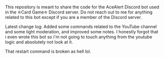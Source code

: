 This repository is meant to share the code for the AceAlert Discord bot used in the ✮Card Game✮ Discord server.
Do not reach out to me for anything related to this bot except if you are a member of the Discord server.

Latest change log:
Added some commands related to the YouTube channel and some light moderation, and improved some notes.
I honestly forgot that i even wrote this bot so i'm not going to touch anything from the youtube logic and absolutely not look at it.

That restart command is broken as hell lol.
